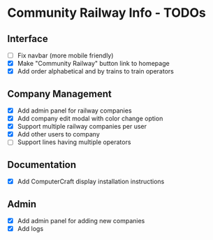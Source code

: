 # Community Railway Info - TODOs

## Interface
- [ ] Fix navbar (more mobile friendly)
- [x] Make "Community Railway" button link to homepage
- [x] Add order alphabetical and by trains to train operators

## Company Management
- [x] Add admin panel for railway companies
- [x] Add company edit modal with color change option
- [x] Support multiple railway companies per user
- [x] Add other users to company
- [ ] Support lines having multiple operators

## Documentation
- [x] Add ComputerCraft display installation instructions
  
## Admin
- [x] Add admin panel for adding new companies
- [x] Add logs